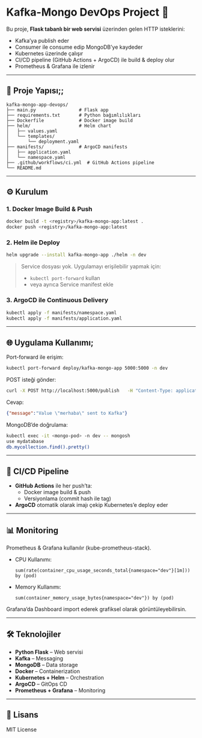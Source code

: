 # Kafka-Mongo DevOps Project 🚀

Bu proje, **Flask tabanlı bir web servisi** üzerinden gelen HTTP isteklerini:
- Kafka’ya publish eder  
- Consumer ile consume edip MongoDB’ye kaydeder  
- Kubernetes üzerinde çalışır  
- CI/CD pipeline (GitHub Actions + ArgoCD) ile build & deploy olur  
- Prometheus & Grafana ile izlenir  

---

## 📂 Proje Yapısı;;

```
kafka-mongo-app-devops/
├── main.py                # Flask app
├── requirements.txt       # Python bağımlılıkları
├── Dockerfile             # Docker image build
├── helm/                  # Helm chart
│   ├── values.yaml
│   └── templates/
│       └── deployment.yaml
├── manifests/             # ArgoCD manifests
│   ├── application.yaml
│   └── namespace.yaml
├── .github/workflows/ci.yml  # GitHub Actions pipeline
└── README.md
```

---

## ⚙️ Kurulum

### 1. Docker Image Build & Push
```bash
docker build -t <registry>/kafka-mongo-app:latest .
docker push <registry>/kafka-mongo-app:latest
```

### 2. Helm ile Deploy
```bash
helm upgrade --install kafka-mongo-app ./helm -n dev
```

> Service dosyası yok. Uygulamayı erişilebilir yapmak için:
> - `kubectl port-forward` kullan  
> - veya ayrıca Service manifest ekle  

### 3. ArgoCD ile Continuous Delivery
```bash
kubectl apply -f manifests/namespace.yaml
kubectl apply -f manifests/application.yaml
```

---

## 🌐 Uygulama Kullanımı;

Port-forward ile erişim:
```bash
kubectl port-forward deploy/kafka-mongo-app 5000:5000 -n dev
```

POST isteği gönder:
```bash
curl -X POST http://localhost:5000/publish   -H "Content-Type: application/json"   -d '{"value":"merhaba"}'
```

Cevap:
```json
{"message":"Value \"merhaba\" sent to Kafka"}
```

MongoDB’de doğrulama:
```bash
kubectl exec -it <mongo-pod> -n dev -- mongosh
use mydatabase
db.mycollection.find().pretty()
```

---

## 🔄 CI/CD Pipeline

- **GitHub Actions** ile her push’ta:
  - Docker image build & push
  - Versiyonlama (commit hash ile tag)
- **ArgoCD** otomatik olarak imajı çekip Kubernetes’e deploy eder

---

## 📊 Monitoring

Prometheus & Grafana kullanılır (kube-prometheus-stack).  

- CPU Kullanımı:
  ```promql
  sum(rate(container_cpu_usage_seconds_total{namespace="dev"}[1m])) by (pod)
  ```

- Memory Kullanımı:
  ```promql
  sum(container_memory_usage_bytes{namespace="dev"}) by (pod)
  ```

Grafana’da Dashboard import ederek grafiksel olarak görüntüleyebilirsin.

---

## 🛠️ Teknolojiler

- **Python Flask** – Web servisi  
- **Kafka** – Messaging  
- **MongoDB** – Data storage  
- **Docker** – Containerization  
- **Kubernetes + Helm** – Orchestration  
- **ArgoCD** – GitOps CD  
- **Prometheus + Grafana** – Monitoring  

---

## 📜 Lisans

MIT License

